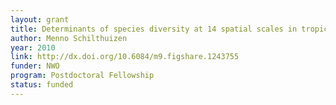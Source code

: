 ```yaml
---
layout: grant
title: Determinants of species diversity at 14 spatial scales in tropical microsnails from endangered limestone habitats
author: Menno Schilthuizen
year: 2010
link: http://dx.doi.org/10.6084/m9.figshare.1243755
funder: NWO
program: Postdoctoral Fellowship
status: funded
---
```

